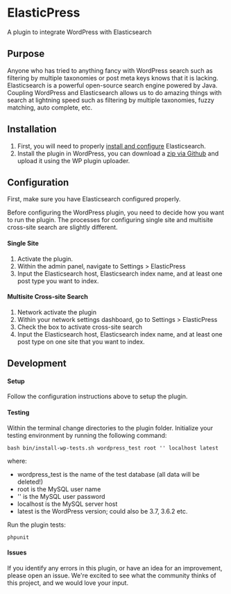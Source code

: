 ElasticPress
=============

A plugin to integrate WordPress with Elasticsearch

## Purpose

Anyone who has tried to anything fancy with WordPress search such as filtering by multiple taxonomies or post meta keys
knows that it is lacking. Elasticsearch is a powerful open-source search engine powered by Java. Coupling WordPress and
Elasticsearch allows us to do amazing things with search at lightning speed such as filtering by multiple taxonomies,
fuzzy matching, auto complete, etc.


## Installation

1. First, you will need to properly [install and configure](http://www.elasticsearch.org/guide/en/elasticsearch/guide/current/_installing_elasticsearch.html) Elasticsearch.
2. Install the plugin in WordPress, you can download a [zip via Github](https://github.com/10up/ElasticPress/archive/master.zip) and upload it using the WP plugin uploader.

## Configuration

First, make sure you have Elasticsearch configured properly.

Before configuring the WordPress plugin, you need to decide how you want to run the plugin. The processes for
configuring single site and multisite cross-site search are slightly different.

#### Single Site
1. Activate the plugin.
2. Within the admin panel, navigate to Settings > ElasticPress
3. Input the Elasticsearch host, Elasticsearch index name, and at least one post type you want to index.

#### Multisite Cross-site Search
1. Network activate the plugin
2. Within your network settings dashboard, go to Settings > ElasticPress
3. Check the box to activate cross-site search
4. Input the Elasticsearch host, Elasticsearch index name, and at least one post type on one site that you want to
index.

## Development

#### Setup
Follow the configuration instructions above to setup the plugin.

#### Testing
Within the terminal change directories to the plugin folder. Initialize your testing environment by running the
following command:
```
bash bin/install-wp-tests.sh wordpress_test root '' localhost latest
```
where:

* wordpress_test is the name of the test database (all data will be deleted!)
* root is the MySQL user name
* '' is the MySQL user password
* localhost is the MySQL server host
* latest is the WordPress version; could also be 3.7, 3.6.2 etc.

Run the plugin tests:
```
phpunit
```

#### Issues
If you identify any errors in this plugin, or have an idea for an improvement, please open an issue. We're excited to
see what the community thinks of this project, and we would love your input.